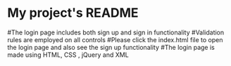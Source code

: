# My project's README
#The login page includes both sign up and sign in functionality
#Validation rules are employed on all controls
#Please click the index.html file to open the login page and also see the sign up functionality
#The login page is made using HTML, CSS , jQuery and XML 
